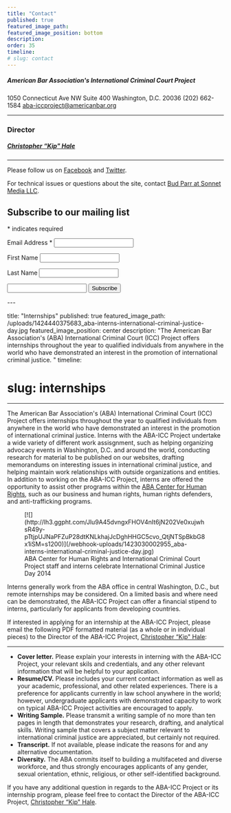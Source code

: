 ```yaml
---
title: "Contact"
published: true
featured_image_path:
featured_image_position: bottom
description:
order: 35
timeline:
# slug: contact
---
```


##### **American Bar Association's International Criminal Court Project**

1050 Connecticut Ave NW Suite 400
Washington, D.C. 20036
(202) 662-1584
[aba-iccproject@americanbar.org](mailto:aba-iccproject@americanbar.org)

* * *

### Director

##### [**Christopher “Kip" Hale**](/staff/kip-hale/)

* * *

Please follow us on [Facebook](http://facebook.com/ABAICCProject) and [Twitter](http://twitter.com/ABAICCProject).

For technical issues or questions about the site, contact [Bud Parr at Sonnet Media LLC](mailto:budparr@sonnetmedia.net).

<style type="text/css">#mc_embed_signup{background:#fff; clear:left; font:14px Helvetica,Arial,sans-serif; } /* Add your own MailChimp form style overrides in your site stylesheet or in this style block. We recommend moving this block and the preceding CSS link to the HEAD of your HTML file. */</style>

<form action="//aba-icc.us8.list-manage.com/subscribe/post?u=4551fd07507bd0f59832cce36&amp;id=eb0c1efd96" method="post" id="mc-embedded-subscribe-form" name="mc-embedded-subscribe-form" class="validate" target="_blank" novalidate="">

## Subscribe to our mailing list

<span class="asterisk">*</span> indicates required

<label for="mce-EMAIL">Email Address <span class="asterisk">*</span></label> <input type="email" value="" name="EMAIL" class="required email" id="mce-EMAIL">

<label for="mce-FNAME">First Name</label> <input type="text" value="" name="FNAME" class="" id="mce-FNAME">

<label for="mce-LNAME">Last Name</label> <input type="text" value="" name="LNAME" class="" id="mce-LNAME">

<input type="text" name="b_4551fd07507bd0f59832cce36_eb0c1efd96" tabindex="-1" value="">

<input type="submit" value="Subscribe" name="subscribe" id="mc-embedded-subscribe" class="button">

</form>

<script type="text/javascript">(function($) {window.fnames = new Array(); window.ftypes = new Array();fnames[0]='EMAIL';ftypes[0]='email';fnames[1]='FNAME';ftypes[1]='text';fnames[2]='LNAME';ftypes[2]='text';}(jQuery));var $mcj = jQuery.noConflict(true);</script> ---
title: "Internships"
published: true
featured_image_path: /uploads/1424440375683_aba-interns-international-criminal-justice-day.jpg
featured_image_position: center
description: "The American Bar Association's (ABA) International Criminal Court (ICC) Project offers internships throughout the year to qualified individuals from anywhere in the world who have demonstrated an interest in the promotion of international criminal justice. "
timeline:
# slug: internships
---

The American Bar Association's (ABA) International Criminal Court (ICC) Project offers internships throughout the year to qualified individuals from anywhere in the world who have demonstrated an interest in the promotion of international criminal justice. Interns with the ABA-ICC Project undertake a wide variety of different work assisgnment, such as helping organizing advocacy events in Washington, D.C. and around the world, conducting research for material to be published on our websites, drafting memorandums on interesting issues in international criminal justice, and helping maintain work relationships with outside organizations and entities. In addition to working on the ABA-ICC Project, interns are offered the opportunity to assist other programs within the [ABA Center for Human Rights](http://www.americanbar.org/groups/human_rights.html), such as our business and human rights, human rights defenders, and anti-trafficking programs.

<figure data-type="image" class="wy-figure-large">[![](http://lh3.ggpht.com/Jlu9A45dvngxFHOV4nIt6jN202Ve0xujwhsR49y-pTtjpUJNaPFZuP28dtKNLkhajJcDghHHGC5cvo_QtjNTSpBkbG8x1iSM=s1200)](/webhook-uploads/1423030002955_aba-interns-international-criminal-justice-day.jpg)

<figcaption>ABA Center for Human Rights and International Criminal Court Project staff and interns celebrate International Criminal Justice Day 2014
</figcaption>

</figure>

Interns generally work from the ABA office in central Washington, D.C., but remote internships may be considered. On a limited basis and where need can be demonstrated, the ABA-ICC Project can offer a financial stipend to interns, particularly for applicants from developing countries.

If interested in applying for an internship at the ABA-ICC Project, please email the following PDF formatted material (as a whole or in individual pieces) to the Director of the ABA-ICC Project, [Christopher “Kip" Hale](http://www.aba-icc.org/the-aba-icc-project/project-staff/):

* * *

*   **Cover letter.** Please explain your interests in interning with the ABA-ICC Project, your relevant skils and credentials, and any other relevant information that will be helpful to your application.
*   **Resume/CV.** Please includes your current contact information as well as your academic, professional, and other related experiences. There is a preference for applicants currently in law school anywhere in the world; however, undergraduate applicants with demonstrated capacity to work on typical ABA-ICC Project activities are encouraged to apply.
*   **Writing Sample.** Please transmit a writing sample of no more than ten pages in length that demonstrates your research, drafting, and analytical skills. Writing sample that covers a subject matter relevant to international criminal justice are appreciated, but certainly not required.
*   **Transcript.** If not available, please indicate the reasons for and any alternative documentation.
*   **Diversity.** The ABA commits itself to building a multifaceted and diverse workforce, and thus strongly encourages applicants of any gender, sexual orientation, ethnic, religious, or other self-identified background.

If you have any additional question in regards to the ABA-ICC Project or its internship program, please feel free to contact the Director of the ABA-ICC Project, [Christopher “Kip" Hale](http://www.aba-icc.org/the-aba-icc-project/project-staff/).
